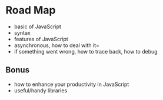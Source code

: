 # Road Map

- basic of JavaScript
- syntax
- features of JavaScript
- asynchronous, how to deal with it=
- if something went wrong, how to trace back, how to debug

## Bonus

- how to enhance your productivity in JavaScript
- useful/handy libraries
